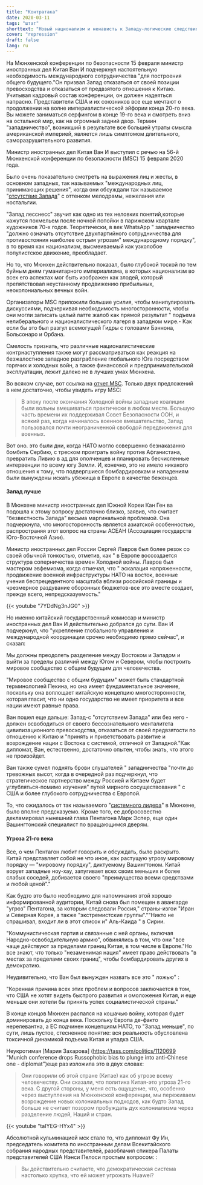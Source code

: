 ```yaml
---
title: "Контратака"
date: 2020-03-11
tags: "штат"
shorttext: "Новый национализм и ненависть к Западу-логические следствия десятилетий имперской войны и грабительской политики."
cover: "repression"
draft: false
lang: ru
---
```


На Мюнхенской конференции по безопасности 15 февраля министр иностранных дел Китая Ван И подчеркнул настоятельную необходимость международного сотрудничества "для построения общего будущего."Он призвал Запад отказаться от своей позиции превосходства и отказаться от предвзятого отношения к Китаю. Учитывая кадровый состав конференции, он должен надеяться напрасно. Представители США и их союзников все еще мечтают о продолжении на волне империалистической эйфории конца 20-го века. Вы можете заниматься серфингом в конце 19-го века и смотреть вниз на остальной мир, как на огромный задний двор. Термин "западничество", возникший в результате все большей утраты смысла американской империей, является лишь симптомом длительного, саморазрушительного развития.

Министр иностранных дел Китая Ван И выступил с речью на 56-й Мюнхенской конференции по безопасности (MSC) 15 февраля 2020 года.

Было очень показательно смотреть на выражения лиц и жесты, в основном западных, так называемых "международных лиц, принимающих решения", когда они обсуждали так называемое "[отсутствие Запада](https://www.tagesspiegel.de/politik/muenchener-sicherheitskonferenz-auf-der-suche-nach-dem-verlorenen-westen/25548580.html "Auf der Suche nach dem verlorenen Westen")" с оттенком мелодрамы, нежелания или ностальгии.

"Запад лесснесс" звучит как одно из тех неловких понятий,которые кажутся похмельем после ночной попойки в парижском квартале художников 70-х годов. Теоретически, в век WhatsApp " западничество "должно означать отсутствие двухпартийного сотрудничества для противостояния наиболее острым угрозам" международному порядку", в то время как национализм, высмеиваемый как узколобое популистское движение, преобладает.

Но то, что Мюнхен действительно показал, было глубокой тоской по тем буйным дням гуманитарного империализма, в которых национализм во всех его аспектах мог быть изображен как злодей, который препятствовал неустанному продвижению прибыльных, неоколониальных вечных войн.

Организаторы MSC приложили большие усилия, чтобы манипулировать дискуссиями, подчеркивая необходимость многосторонности, чтобы они могли записать целый латте жалоб как прямой результат " подъема нелиберального и националистического лагеря в западном мире.- Как если бы это был разгул всемогущей Гидры с головами Бэннона, Больсонаро и Орбана.

Смелость признать, что различные националистические контрнаступления также могут рассматриваться как реакция на безжалостное западное разграбление глобального Юга посредством горячих и холодных войн, а также финансовой и предпринимательской эксплуатации, лежит далеко не в лучших умах Мюнхена.

Во всяком случае, вот ссылка на [отчет MSC](/static/downloads/MunichSecurityReport2020.pdf "Munich Security Report 2020"). Только двух предложений в нем достаточно, чтобы увидеть игру MSC:

> В эпоху после окончания Холодной войны западные коалиции были вольны вмешиваться практически в любом месте. Большую часть времени их поддерживал Совет Безопасности ООН, и всякий раз, когда начиналось военное вмешательство, Запад пользовался почти неограниченной свободой передвижения для военных.

Вот оно. это были дни, когда НАТО могло совершенно безнаказанно бомбить Сербию, с треском проиграть войну против Афганистана, превратить Ливию в ад для ополченцев и планировать бесчисленные интервенции по всему югу Земли. И, конечно, это не имело никакого отношения к тому, что подвергшиеся бомбардировкам и нападениям были вынуждены искать убежища в Европе в качестве беженцев.

#### Запад лучше

В Мюнхене министр иностранных дел Южной Кореи Кан Ген ва подошла к этому вопросу достаточно близко, заявив, что считает "безвестность Запада" весьма маргинальной проблемой. Она подчеркнула, что многосторонность является азиатской особенностью, распространяя этот вопрос на страны АСЕАН (Ассоциация государств Юго-Восточной Азии).

Министр иностранных дел России Сергей Лавров был более резок со своей обычной тонкостью, отметив, как " в Европе воссоздается структура соперничества времен Холодной войны. Лавров был мастером эвфемизма, когда отмечал, что " эскалация напряженности, продвижение военной инфраструктуры НАТО на восток, военные учения беспрецедентного масштаба вблизи российской границы и чрезмерное раздувание оборонных бюджетов-все это вместе создает, прежде всего, непредсказуемость."

{{< youtube "7YDdNg3nJG0" >}}

Но именно китайский государственный комиссар и министр иностранных дел Ван И действительно добрался до сути. Ван И подчеркнул, что "укрепление глобального управления и международной координации срочно необходимо прямо сейчас", и сказал:

Мы должны преодолеть разделение между Востоком и Западом и выйти за пределы различий между Югом и Севером, чтобы построить мировое сообщество с общим будущим для человечества.

"Мировое сообщество с общим будущим" может быть стандартной терминологией Пекина, но она имеет фундаментальное значение, поскольку она воплощает китайскую концепцию многосторонности, которая гласит, что ни одно государство не имеет приоритета и все нации имеют равные права.

Ван пошел еще дальше: Запад-с "отсутствием Запада" или без него - должен освободиться от своего бессознательного менталитета цивилизационного превосходства, отказаться от своей предвзятости по отношению к Китаю и "принять и приветствовать развитие и возрождение нации с Востока с системой, отличной от Западной."Как дипломат, Ван, естественно, достаточно опытен, чтобы знать, что этого не произойдет.

Ван также сумел поднять брови слушателей " западничества "почти до тревожных высот, когда в очередной раз подчеркнул, что стратегическое партнерство между Россией и Китаем будет углубляться-помимо изучения" путей мирного сосуществования " с США и более глубокого сотрудничества с Европой.

То, что ожидалось от так называемого "[системного лидера](https://asiatimes.com/2020/02/the-siren-call-of-a-system-leader/?_=2217007 "The Siren call of a system leader")" в Мюнхене, было вполне предсказуемо. Кроме того, ее добросовестно декламировал нынешний глава Пентагона Марк Эспер, еще один Вашингтонский специалист по вращающимся дверям.

#### Угроза 21-го века

Все, о чем Пентагон любит говорить и обсуждать, было раскрыто. Китай представляет собой не что иное, как растущую угрозу мировому порядку — "мировому порядку", диктуемому Вашингтоном. Китай ворует западные ноу-хау, запугивает всех своих меньших и более слабых соседей, добивается своего "преимущества всеми средствами и любой ценой"."

Как будто это было необходимо для напоминания этой хорошо информированной аудитории, Китай снова был помещен в авангарде "угроз" Пентагона, за которым следовали Россия," страны-изгои "Иран и Северная Корея, а также "экстремистские группы".""Никто не спрашивал, входит ли в этот список и" Аль-Каида " в Сирии.

"Коммунистическая партия и связанные с ней органы, включая Народно-освободительную армию", обвинялись в том, что они "все чаще действуют за пределами границ Китая, в том числе в Европе."Но все знают, что только "незаменимая нация" имеет право действовать "в местах за пределами своих границ", чтобы бомбардировать других в демократию.

Неудивительно, что Ван был вынужден назвать все это " ложью" :

"Коренная причина всех этих проблем и вопросов заключается в том, что США не хотят видеть быстрого развития и омоложения Китая, и еще меньше они хотели бы принять успех социалистической страны."

В конце концов Мюнхен распался на кошачью войну, которая будет доминировать до конца века. Поскольку Европа де-факто нерелевантна, а ЕС подчинен концепциям НАТО, то "Запад меньше", по сути, лишь пустое, стесненное понятие: вся реальность обусловлена токсичной динамикой подъема Китая и упадка США.

Неукротимая [Мария Захарова] (https://tass.com/politics/1120699 "Munich conference drops Russophobic bias to plunge into anti-Chinese one - diplomat")еще раз изложила это в двух словах:

> Они говорили об этой стране (Китае) как об угрозе всему человечеству. Они сказали, что политика Китая-это угроза 21-го века. С другой стороны, у меня есть ощущение, что, особенно через выступления на Мюнхенской конференции, мы переживаем возрождение новых колониальных подходов, как будто Запад больше не считает позором пробуждать дух колониализма через разделение людей, Наций и стран.

{{< youtube "taIYEG-HYx4" >}}

Абсолютной кульминацией мск стало то, что дипломат Фу Ин, председатель комитета по иностранным делам Всекитайского собрания народных представителей, разоблачил спикера Палаты представителей США Нэнси Пелоси простым вопросом: :

> Вы действительно считаете, что демократическая система настолько хрупка, что ей может угрожать Huawei?
